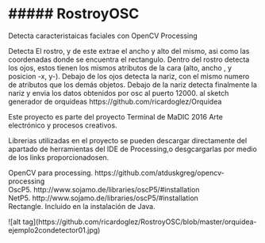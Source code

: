 <h1>##### RostroyOSC</h1>

<body>
<p>Detecta caracteristaicas faciales con OpenCV Processing </p>

<p>Detecta El rostro, y de este extrae el ancho y alto del mismo, asi como las coordenadas donde se encuentra el rectangulo.
Dentro del rostro detecta los ojos, estos tienen los mismos atributos de la cara (alto, ancho , y posicion -x, y-).
Debajo de los ojos detecta la nariz, con el mismo numero de atributos que los demás objetos.
Debajo de la nariz detecta finalmente la nariz y envia los datos obtenidos por osc al puerto 12000. al sketch generador de orquideas https://github.com/ricardoglez/Orquidea
</p>

<p>Este proyecto es parte del proyecto Terminal de MaDIC 2016 Arte electrónico y procesos creativos.</p>

<p>Librerias utilizadas en el proyecto se pueden descargar directamente del apartado de herramientas del IDE de Processing,o desgcargarlas por medio de los links proporcionadosen.</p>

<p>OpenCV para processing. https://github.com/atduskgreg/opencv-processing</br>
OscP5. http://www.sojamo.de/libraries/oscP5/#installation</br>
NetP5. http://www.sojamo.de/libraries/oscP5/#installation</br>
Rectangle. Incluido en la instalación de Java.</br>
</p>
![alt tag](https://github.com/ricardoglez/RostroyOSC/blob/master/orquidea-ejemplo2condetector01.jpg)

</body>
